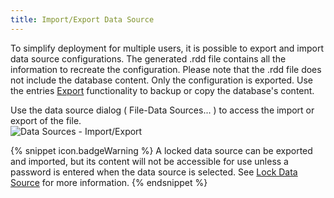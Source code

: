 ```yaml
---
title: Import/Export Data Source
---
```

To simplify deployment for multiple users, it is possible to export and import data source configurations. The generated .rdd file contains all the information to recreate the configuration. Please note that the .rdd file does not include the database content. Only the configuration is exported. Use the entries [Export](/rdm/mac/commands/file/export/overview/) functionality to backup or copy the database's content.  

Use the data source dialog ( File-Data Sources... ) to access the import or export of the file.  
![Data Sources - Import/Export](https://webdevolutions.azureedge.net/docs/en/rdm/mac/clip5068.png) 

{% snippet icon.badgeWarning %} 
A locked data source can be exported and imported, but its content will not be accessible for use unless a password is entered when the data source is selected. See [Lock Data Source](/rdm/mac/data-sources/lock/) for more information. 
{% endsnippet %}
 

